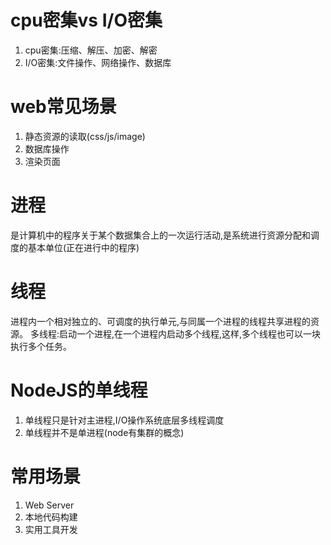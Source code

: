 # cpu密集vs I/O密集
1. cpu密集:压缩、解压、加密、解密
2. I/O密集:文件操作、网络操作、数据库
# web常见场景
1. 静态资源的读取(css/js/image)
2. 数据库操作
3. 渲染页面
# 进程
是计算机中的程序关于某个数据集合上的一次运行活动,是系统进行资源分配和调度的基本单位(正在进行中的程序)
# 线程
进程内一个相对独立的、可调度的执行单元,与同属一个进程的线程共享进程的资源。
多线程:启动一个进程,在一个进程内启动多个线程,这样,多个线程也可以一块执行多个任务。

# NodeJS的单线程
1. 单线程只是针对主进程,I/O操作系统底层多线程调度
2. 单线程并不是单进程(node有集群的概念)

# 常用场景
1. Web Server
2. 本地代码构建
3. 实用工具开发